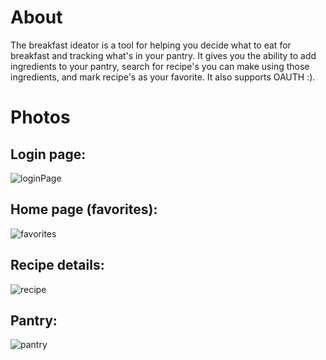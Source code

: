 # About
The breakfast ideator is a tool for helping you decide what to eat for breakfast and tracking what's in your pantry. It gives you the ability to add ingredients to your pantry, search for recipe's you can make using those ingredients, and mark recipe's as your favorite. It also supports OAUTH :).

# Photos

## Login page:
![loginPage](https://user-images.githubusercontent.com/71988815/140580849-12fa3d8c-2597-44ef-94bb-b7cdeb3a9fef.PNG)

## Home page (favorites):
![favorites](https://user-images.githubusercontent.com/71988815/140580879-b0707e0f-4dd6-4431-a32f-8875ed8c2fad.PNG)

## Recipe details:
![recipe](https://user-images.githubusercontent.com/71988815/140580950-c435e80c-c6b9-461e-96ba-a1617a1c8ce5.PNG)


## Pantry:
![pantry](https://user-images.githubusercontent.com/71988815/140580900-62a49c9b-a2cf-43d8-851e-14900ca1eb69.PNG)
